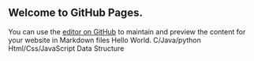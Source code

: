 ## Welcome to GitHub Pages.

You can use the [editor on GitHub](https://github.com/higuys666/higuys666.github.io/edit/master/README.md) to maintain and preview the content for your website in Markdown files
Hello World.
C/Java/python
Html/Css/JavaScript
Data  Structure
